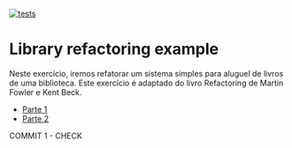 [![tests](https://github.com/andrehora/library/actions/workflows/tests.yml/badge.svg)](https://github.com/andrehora/library/actions/workflows/tests.yml)

# Library refactoring example

Neste exercício, iremos refatorar um sistema simples para aluguel de livros de uma biblioteca. Este exercício é adaptado do livro Refactoring de Martin Fowler e Kent Beck.

- [Parte 1](parte1.md)
- [Parte 2](parte2.md)


COMMIT 1 - CHECK
